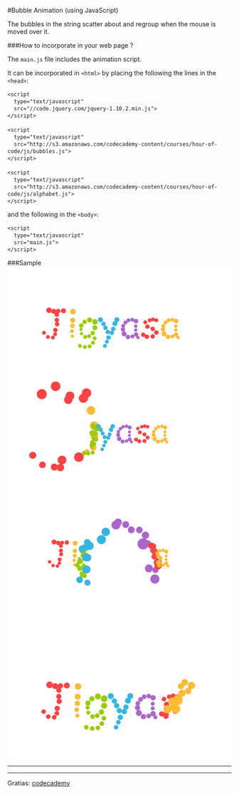 #Bubble Animation (using JavaScript)

The bubbles in the string scatter about and regroup when the mouse is moved over it.



###How to incorporate in your web page ?

The `main.js` file includes the animation script. 

It can be incorporated in `<html>` by placing the following the lines in the `<head>`:


```
<script 
  type="text/javascript" 
  src="//code.jquery.com/jquery-1.10.2.min.js">
</script>

<script 
  type="text/javascript" 
  src="http://s3.amazonaws.com/codecademy-content/courses/hour-of-code/js/bubbles.js">
</script>

<script 
  type="text/javascript" 
  src="http://s3.amazonaws.com/codecademy-content/courses/hour-of-code/js/alphabet.js">
</script>
```


and the following in the `<body>`:

```
<script 
  type="text/javascript" 
  src="main.js">
</script>
```



###Sample
![](https://github.com/jig08/Bubble-Animation/blob/master/sample/i1.png)
![](https://github.com/jig08/Bubble-Animation/blob/master/sample/i2.png)
![](https://github.com/jig08/Bubble-Animation/blob/master/sample/i3.png)
![](https://github.com/jig08/Bubble-Animation/blob/master/sample/i4.png)


***
***
Gratias: [codecademy](https://www.codecademy.com)
